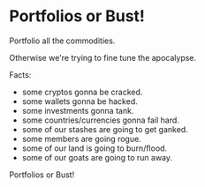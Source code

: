 # Portfolios or Bust!

Portfolio all the commodities.

Otherwise we're trying to fine tune the apocalypse.

Facts:
- some cryptos gonna be cracked.
- some wallets gonna be hacked.
- some investments gonna tank.
- some countries/currencies gonna fail hard.
- some of our stashes are going to get ganked.
- some members are going rogue.
- some of our land is going to burn/flood.
- some of our goats are going to run away.

Portfolios or Bust!
